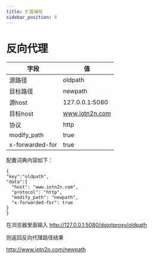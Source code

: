 ```yaml
---
title: 扩展编程
sidebar_position: 8
---
```


# 反向代理
  |  字段   | 值  |
  |  ----  | ----  |
  | 源路径  | oldpath |
  | 目标路径  | newpath |
  | 源host  | 127.0.0.1:5080 |
  | 目标host  | www.iotn2n.com |
  | 协议  | http |
  | modify_path  | true |
  | x-forwarded-for  | true |
 配置词典内容如下：
 
```
{
"key":"oldpath",
"data":{
  "host": "www.iotn2n.com",
  "protocol": "http",
  "modify_path": "newpath",
  "x-forwarded-for": true
}
}
```
在浏览器里面输入
http://127.0.0.1:5080/dgiotproxy/oldpath

则返回反向代理路径结果

http://www.iotn2n.com/newpath
